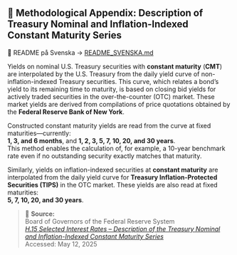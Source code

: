 ## 📘 Methodological Appendix: Description of Treasury Nominal and Inflation-Indexed Constant Maturity Series

📄 README på Svenska → [README_SVENSKA.md](https://github.com/OCBliss/Basel3/blob/main/RWA/FRED/README_SVENSKA.md)

Yields on nominal U.S. Treasury securities with **constant maturity** (**CMT**) are interpolated by the U.S. Treasury from the daily yield curve of non-inflation-indexed Treasury securities. This curve, which relates a bond’s yield to its remaining time to maturity, is based on closing bid yields for actively traded securities in the over-the-counter (OTC) market. These market yields are derived from compilations of price quotations obtained by the **Federal Reserve Bank of New York**.

Constructed constant maturity yields are read from the curve at fixed maturities—currently:  
**1, 3, and 6 months**, and **1, 2, 3, 5, 7, 10, 20, and 30 years**.  
This method enables the calculation of, for example, a 10-year benchmark rate even if no outstanding security exactly matches that maturity.

Similarly, yields on inflation-indexed securities at **constant maturity** are interpolated from the daily yield curve for **Treasury Inflation-Protected Securities (TIPS)** in the OTC market. These yields are also read at fixed maturities:  
**5, 7, 10, 20, and 30 years**.

> 📎 **Source:**  
> Board of Governors of the Federal Reserve System  
> [*H.15 Selected Interest Rates – Description of the Treasury Nominal and Inflation-Indexed Constant Maturity Series*](https://www.federalreserve.gov/releases/h15/)  
> Accessed: May 12, 2025
